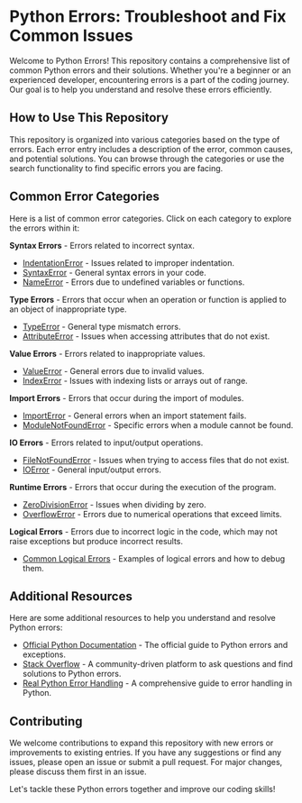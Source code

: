 # Python Errors: Troubleshoot and Fix Common Issues

Welcome to Python Errors! This repository contains a comprehensive list of common Python errors and their solutions. Whether you're a beginner or an experienced developer, encountering errors is a part of the coding journey. Our goal is to help you understand and resolve these errors efficiently.

## How to Use This Repository

This repository is organized into various categories based on the type of errors. Each error entry includes a description of the error, common causes, and potential solutions. You can browse through the categories or use the search functionality to find specific errors you are facing.

## Common Error Categories

Here is a list of common error categories. Click on each category to explore the errors within it:

**Syntax Errors** - Errors related to incorrect syntax.
  * [IndentationError](https://github.com/python-online/python-errors/tree/main/indentationerror) - Issues related to improper indentation.
  * [SyntaxError](https://github.com/python-online/python-errors/tree/main/syntax-errors/syntaxerror) - General syntax errors in your code.
  * [NameError](https://github.com/python-online/python-errors/tree/main/syntax-errors/nameerror) - Errors due to undefined variables or functions.

**Type Errors** - Errors that occur when an operation or function is applied to an object of inappropriate type.
  * [TypeError](https://github.com/python-online/python-errors/tree/main/typeerror) - General type mismatch errors.
  * [AttributeError](https://github.com/python-online/python-errors/tree/main/attributeerror) - Issues when accessing attributes that do not exist.

**Value Errors** - Errors related to inappropriate values.
  * [ValueError](https://github.com/python-online/python-errors/tree/main/valueerror) - General errors due to invalid values.
  * [IndexError](https://github.com/python-online/python-errors/tree/main/indexerror) - Issues with indexing lists or arrays out of range.

**Import Errors** - Errors that occur during the import of modules.
  * [ImportError](https://github.com/python-online/python-errors/tree/main/importerror) - General errors when an import statement fails.
  * [ModuleNotFoundError](https://github.com/python-online/python-errors/tree/main/modulenotfounderror) - Specific errors when a module cannot be found.

**IO Errors** - Errors related to input/output operations.
  * [FileNotFoundError](https://github.com/python-online/python-errors/tree/main/filenotfounderror) - Issues when trying to access files that do not exist.
  * [IOError](https://github.com/python-online/python-errors/tree/main/ioerror) - General input/output errors.

**Runtime Errors** - Errors that occur during the execution of the program.
  * [ZeroDivisionError](https://github.com/python-online/python-errors/tree/main/zerodivisionerror) - Issues when dividing by zero.
  * [OverflowError](https://github.com/python-online/python-errors/tree/main/overflowerror) - Errors due to numerical operations that exceed limits.

**Logical Errors** - Errors due to incorrect logic in the code, which may not raise exceptions but produce incorrect results.
  * [Common Logical Errors](https://github.com/python-online/python-errors/tree/main/logical-errors) - Examples of logical errors and how to debug them.

## Additional Resources

Here are some additional resources to help you understand and resolve Python errors:

* [Official Python Documentation](https://docs.python.org/3/tutorial/errors.html) - The official guide to Python errors and exceptions.
* [Stack Overflow](https://stackoverflow.com/questions/tagged/python) - A community-driven platform to ask questions and find solutions to Python errors.
* [Real Python Error Handling](https://realpython.com/python-exceptions/) - A comprehensive guide to error handling in Python.

## Contributing

We welcome contributions to expand this repository with new errors or improvements to existing entries. If you have any suggestions or find any issues, please open an issue or submit a pull request. For major changes, please discuss them first in an issue.

Let's tackle these Python errors together and improve our coding skills!
